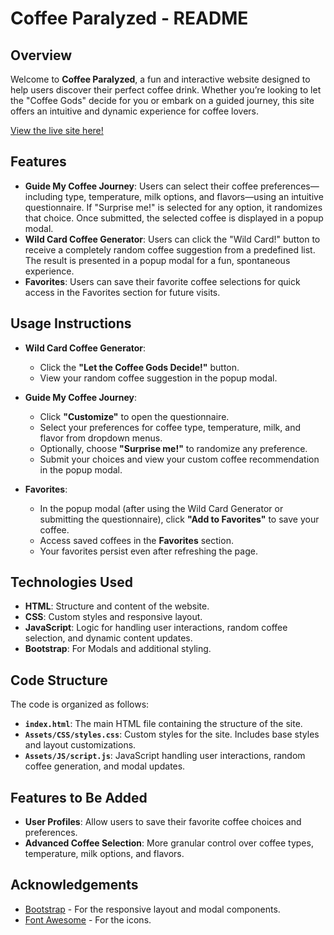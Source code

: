 # Coffee Paralyzed - README

## Overview

Welcome to **Coffee Paralyzed**, a fun and interactive website designed to help users discover their perfect coffee drink. Whether you’re looking to let the "Coffee Gods" decide for you or embark on a guided journey, this site offers an intuitive and dynamic experience for coffee lovers.

[View the live site here!](https://nickdavis07.github.io/Coffee-Paralyzed/)


## Features

- **Guide My Coffee Journey**: Users can select their coffee preferences—including type, temperature, milk options, and flavors—using an intuitive questionnaire. If "Surprise me!" is selected for any option, it randomizes that choice. Once submitted, the selected coffee is displayed in a popup modal.
- **Wild Card Coffee Generator**: Users can click the "Wild Card!" button to receive a completely random coffee suggestion from a predefined list. The result is presented in a popup modal for a fun, spontaneous experience.
- **Favorites**: Users can save their favorite coffee selections for quick access in the Favorites section for future visits.


## Usage Instructions  

- **Wild Card Coffee Generator**:  
  - Click the **"Let the Coffee Gods Decide!"** button.  
  - View your random coffee suggestion in the popup modal.  

- **Guide My Coffee Journey**:  
  - Click **"Customize"** to open the questionnaire.  
  - Select your preferences for coffee type, temperature, milk, and flavor from dropdown menus.  
  - Optionally, choose **"Surprise me!"** to randomize any preference.  
  - Submit your choices and view your custom coffee recommendation in the popup modal.  

- **Favorites**:  
  - In the popup modal (after using the Wild Card Generator or submitting the questionnaire), click **"Add to Favorites"** to save your coffee.  
  - Access saved coffees in the **Favorites** section.  
  - Your favorites persist even after refreshing the page.


## Technologies Used

- **HTML**: Structure and content of the website.
- **CSS**: Custom styles and responsive layout.
- **JavaScript**: Logic for handling user interactions, random coffee selection, and dynamic content updates.
- **Bootstrap**: For Modals and additional styling.

## Code Structure

The code is organized as follows:

- **`index.html`**: The main HTML file containing the structure of the site.
- **`Assets/CSS/styles.css`**: Custom styles for the site. Includes base styles and layout customizations.
- **`Assets/JS/script.js`**: JavaScript handling user interactions, random coffee generation, and modal updates.

## Features to Be Added

- **User Profiles**: Allow users to save their favorite coffee choices and preferences.
- **Advanced Coffee Selection**: More granular control over coffee types, temperature, milk options, and flavors.

## Acknowledgements

- [Bootstrap](https://getbootstrap.com/) - For the responsive layout and modal components.
- [Font Awesome](https://fontawesome.com/) - For the icons.

